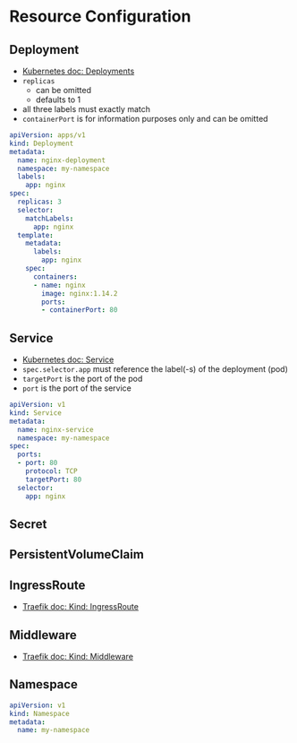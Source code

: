 # Resource Configuration

## Deployment
- [Kubernetes doc: Deployments](https://kubernetes.io/docs/concepts/workloads/controllers/deployment/)
- `replicas` 
  - can be omitted
  - defaults to 1
- all three labels must exactly match
- `containerPort` is for information purposes only and can be omitted

```yaml
apiVersion: apps/v1
kind: Deployment
metadata:
  name: nginx-deployment
  namespace: my-namespace
  labels:
    app: nginx
spec:
  replicas: 3
  selector:
    matchLabels:
      app: nginx
  template:
    metadata:
      labels:
        app: nginx
    spec:
      containers:
      - name: nginx
        image: nginx:1.14.2
        ports:
        - containerPort: 80
```

## Service
- [Kubernetes doc: Service](https://kubernetes.io/docs/concepts/services-networking/service/)
- `spec.selector.app` must reference the label(-s) of the deployment (pod)
- `targetPort` is the port of the pod
- `port` is the port of the service

```yaml
apiVersion: v1
kind: Service
metadata:
  name: nginx-service
  namespace: my-namespace
spec:
  ports:
  - port: 80
    protocol: TCP
    targetPort: 80
  selector:
    app: nginx
```

## Secret

## PersistentVolumeClaim

## IngressRoute
- [Traefik doc: Kind: IngressRoute](https://doc.traefik.io/traefik/routing/providers/kubernetes-crd/#kind-ingressroute)

## Middleware
- [Traefik doc: Kind: Middleware](https://doc.traefik.io/traefik/routing/providers/kubernetes-crd/#kind-middleware)

## Namespace
```yaml
apiVersion: v1
kind: Namespace
metadata:
  name: my-namespace
```
